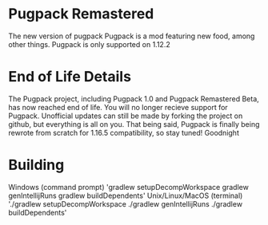 # Pugpack Remastered
The new version of pugpack
Pugpack is a mod featuring new food, among other things.
 Pugpack is only supported on 1.12.2
# End of Life Details
The Pugpack project, including Pugpack 1.0 and Pugpack Remastered Beta, has now reached end of life. You will no longer recieve support for Pugpack.  Unofficial updates can still be made by forking the project on github, but everything is all on you. That being said, Pugpack is finally being rewrote from scratch for 1.16.5 compatibility, so stay tuned! Goodnight
# Building
Windows (command prompt)
'gradlew setupDecompWorkspace
gradlew genIntellijRuns
gradlew buildDependents'
Unix/Linux/MacOS (terminal)
'./gradlew setupDecompWorkspace
./gradlew genIntellijRuns
./gradlew buildDependents'
